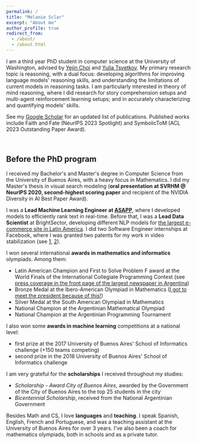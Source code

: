 ```yaml
---
permalink: /
title: "Melanie Sclar"
excerpt: "About me"
author_profile: true
redirect_from: 
  - /about/
  - /about.html
---
```


I am a third year PhD student in computer science at the University of Washington, advised by [Yejin Choi](https://homes.cs.washington.edu/~yejin/) and [Yulia Tsvetkov](https://homes.cs.washington.edu/~yuliats/). My primary research topic is reasoning, with a dual focus: developing algorithms for improving language models' reasoning skills, and understanding the limitations of current models in reasoning tasks. I am particularly interested in theory of mind reasoning, where I did research for story comprehension setups and multi-agent reinforcement learning setups; and in accurately characterizing and quantifying models' skills. 

See my [Google Scholar](https://scholar.google.com/citations?user=4uNPtZgAAAAJ&hl=en&oi=ao) for an updated list of publications. Published works include Faith and Fate (NeurIPS 2023 Spotlight) and SymbolicToM (ACL 2023 Outstanding Paper Award).

<br/>

## Before the PhD program

I received my Bachelor's and Master's degree in Computer Science from the University of Buenos Aires, with a heavy focus in Mathematics. I did my Master's thesis in visual search modeling (**oral presentation at SVRHM @ NeurIPS 2020, second-highest scoring paper** and recipient of the NVIDIA Diversity in AI Best Paper Award).

I was a **Lead Machine Learning Engineer at [ASAPP](https://asapp.com)**, where I developed models to efficiently rank text in real-time. Before that, I was a **Lead Data Scientist** at BrightSector, developing different NLP models for [the largest e-commerce site in Latin America](https://en.wikipedia.org/wiki/MercadoLibre). I did two Software Engineer internships at Facebook, where I was granted two patents for my work in video stabilization (see [1](https://patents.google.com/patent/US10582211B2/en), [2](https://patents.google.com/patent/US10506248B2/en)).

I won several international **awards in mathematics and informatics** olympiads. Among them:
- Latin American Champion and First to Solve Problem F award at the World Finals of the International Collegiate Programming Contest (see [press coverage in the front page of the largest newspaper in Argentina](https://www.clarin.com/sociedad/uba-programacion-mundial_0_SJvhWKYv7e.html))
- Bronze Medal at the Ibero-American Olympiad in Mathematics ([I got to meet the president because of this!](https://www.casarosada.gob.ar/informacion/archivo/25379-la-jefa-de-estado-recibio-al-equipo-argentino-que-participo-de-las-olimpiadas-internacionales-de-matematicas))
- Silver Medal at the South American Olympiad in Mathematics
- National Champion at the Argentinian Mathematical Olympiad
- National Champion at the Argentinian Programming Tournament

I also won some **awards in machine learning** competitions at a national level:
- first prize at the 2017 University of Buenos Aires' School of Informatics challenge (+150 teams competing)
- second prize in the 2018 University of Buenos Aires' School of Informatics challenge

I am very grateful for the **scholarships** I received throughout my studies:
- *Scholarship - Award City of Buenos Aires*, awarded by the Government of the City of Buenos Aires to the top 25 students in the city
- *Bicentennial Scholarship*, received from the National Argentinian Government

Besides Math and CS, I love **languages** and **teaching**. I speak Spanish, English, French and Portuguese, and was a teaching assistant at the University of Buenos Aires for over 3 years. I've also been a coach for mathematics olympiads, both in schools and as a private tutor.
